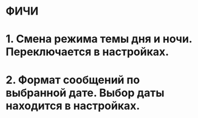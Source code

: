 # ФИЧИ
# 1. Смена режима темы дня и ночи. Переключается в настройках.
# 2. Формат сообщений по выбранной дате. Выбор даты находится в настройках.
#
#
